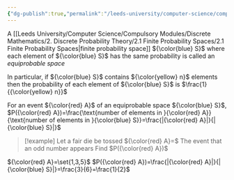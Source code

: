 ```yaml
---
{"dg-publish":true,"permalink":"/leeds-university/computer-science/compulsory-modules/discrete-mathematics/2-discrete-probability-theory/2-2-equiprobable-spaces/2-2-equiprobable-spaces/"}
---
```


A [[Leeds University/Computer Science/Compulsory Modules/Discrete Mathematics/2. Discrete Probability Theory/2.1 Finite Probability Spaces/2.1 Finite Probability Spaces\|finite probability space]] ${\color{blue} S}$ where each element of ${\color{blue} S}$ has the same probability is called an *equiprobable space*

In particular, if ${\color{blue} S}$ contains ${\color{yellow} n}$ elements then the probability of each element of ${\color{blue} S}$ is $\frac{1}{{\color{yellow} n}}$

For an event ${\color{red} A}$ of an equiprobable space ${\color{blue} S}$, $P({\color{red} A})=\frac{\text{number of elements in }{\color{red} A}}{\text{number of elements in }{\color{blue} S}}=\frac{|{\color{red} A}|}{|{\color{blue} S}|}$

>[!example] 
>Let a fair die be tossed
>${\color{red} A}=$ The event that an odd number appears
>Find $P({\color{red} A})$

${\color{red} A}=\set{1,3,5}$
$P({\color{red} A})=\frac{|{\color{red} A}|}{|{\color{blue} S}|}=\frac{3}{6}=\frac{1}{2}$
